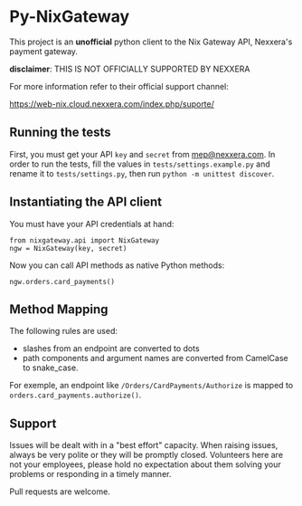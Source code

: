Py-NixGateway
=============

This project is an **unofficial** python client to the Nix Gateway API, 
Nexxera's payment gateway.

**disclaimer**: THIS IS NOT OFFICIALLY SUPPORTED BY NEXXERA

For more information refer to their official support channel: 

https://web-nix.cloud.nexxera.com/index.php/suporte/


Running the tests
-----------------

First, you must get your API `key` and `secret` from mep@nexxera.com. 
In order to run the tests, fill the values in `tests/settings.example.py`
and rename it to `tests/settings.py`, then run `python -m unittest discover`.


Instantiating the API client
----------------------------

You must have your API credentials at hand:

    from nixgateway.api import NixGateway
    ngw = NixGateway(key, secret)
     
Now you can call API methods as native Python methods:

    ngw.orders.card_payments()

Method Mapping
--------------

The following rules are used:

  * slashes from an endpoint are converted to dots
  * path components and argument names are converted from CamelCase to snake_case. 

For exemple, an endpoint like `/Orders/CardPayments/Authorize` is mapped
to `orders.card_payments.authorize()`. 


Support
-------

Issues will be dealt with in a "best effort" capacity. When raising issues, 
always be very polite or they will be promptly closed. Volunteers here are not
your employees, please hold no expectation about them solving 
your problems or responding in a timely manner.

Pull requests are welcome.
 





